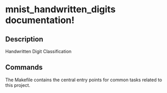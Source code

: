 # mnist_handwritten_digits documentation!

## Description

Handwritten Digit Classification

## Commands

The Makefile contains the central entry points for common tasks related to this project.


